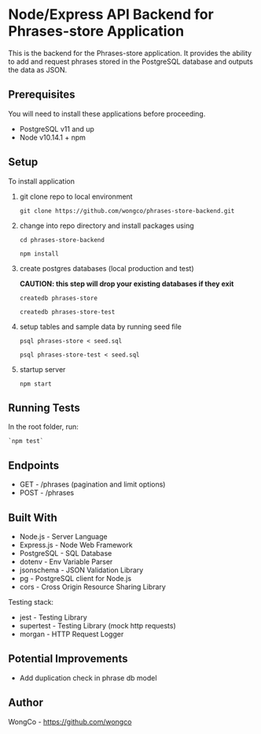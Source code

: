 # Node/Express API Backend for Phrases-store Application

This is the backend for the Phrases-store application. It provides the ability to add and request phrases stored in the PostgreSQL database and outputs the data as JSON.

## Prerequisites

You will need to install these applications before proceeding.

- PostgreSQL v11 and up
- Node v10.14.1 + npm

## Setup

To install application

1. git clone repo to local environment

   `git clone https://github.com/wongco/phrases-store-backend.git`

2. change into repo directory and install packages using

   `cd phrases-store-backend`

   `npm install`

3. create postgres databases (local production and test)

   **CAUTION: this step will drop your existing databases if they exit**

   `createdb phrases-store`

   `createdb phrases-store-test`

4. setup tables and sample data by running seed file

   `psql phrases-store < seed.sql`

   `psql phrases-store-test < seed.sql`

5. startup server

   `npm start`

## Running Tests

In the root folder, run:

    `npm test`

## Endpoints

- GET - /phrases (pagination and limit options)
- POST - /phrases

## Built With

- Node.js - Server Language
- Express.js - Node Web Framework
- PostgreSQL - SQL Database
- dotenv - Env Variable Parser
- jsonschema - JSON Validation Library
- pg - PostgreSQL client for Node.js
- cors - Cross Origin Resource Sharing Library

Testing stack:

- jest - Testing Library
- supertest - Testing Library (mock http requests)
- morgan - HTTP Request Logger

## Potential Improvements

- Add duplication check in phrase db model

## Author

WongCo - https://github.com/wongco

